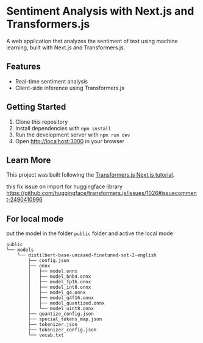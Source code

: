 # Sentiment Analysis with Next.js and Transformers.js

A web application that analyzes the sentiment of text using machine learning, built with Next.js and Transformers.js.

## Features

- Real-time sentiment analysis
- Client-side inference using Transformers.js

## Getting Started

1. Clone this repository
2. Install dependencies with `npm install`
3. Run the development server with `npm run dev`
4. Open [http://localhost:3000](http://localhost:3000) in your browser

## Learn More

This project was built following the [Transformers.js Next.js tutorial](https://huggingface.co/docs/transformers.js/en/tutorials/next).

this fix issue on import for huggingface library
https://github.com/huggingface/transformers.js/issues/1026#issuecomment-2490410996

## For local mode

put the model in the folder `public` folder and active the local mode

```
public
└── models
    └── distilbert-base-uncased-finetuned-sst-2-english
        ├── config.json
        ├── onnx
        │   ├── model.onnx
        │   ├── model_bnb4.onnx
        │   ├── model_fp16.onnx
        │   ├── model_int8.onnx
        │   ├── model_q4.onnx
        │   ├── model_q4f16.onnx
        │   ├── model_quantized.onnx
        │   └── model_uint8.onnx
        ├── quantize_config.json
        ├── special_tokens_map.json
        ├── tokenizer.json
        ├── tokenizer_config.json
        └── vocab.txt
```

